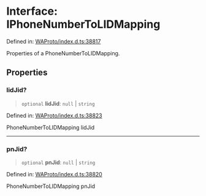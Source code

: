 # Interface: IPhoneNumberToLIDMapping

Defined in: [WAProto/index.d.ts:38817](https://github.com/Fokusdotid/bail/blob/cf6cc85134e12081bc635cea02cc0eee74033a81/WAProto/index.d.ts#L38817)

Properties of a PhoneNumberToLIDMapping.

## Properties

### lidJid?

> `optional` **lidJid**: `null` \| `string`

Defined in: [WAProto/index.d.ts:38823](https://github.com/Fokusdotid/bail/blob/cf6cc85134e12081bc635cea02cc0eee74033a81/WAProto/index.d.ts#L38823)

PhoneNumberToLIDMapping lidJid

***

### pnJid?

> `optional` **pnJid**: `null` \| `string`

Defined in: [WAProto/index.d.ts:38820](https://github.com/Fokusdotid/bail/blob/cf6cc85134e12081bc635cea02cc0eee74033a81/WAProto/index.d.ts#L38820)

PhoneNumberToLIDMapping pnJid
